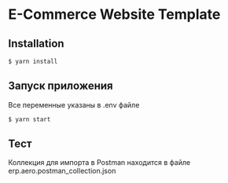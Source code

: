 # E-Commerce Website Template

## Installation

```bash
$ yarn install
```

## Запуск приложения
Все переменные указаны в .env файле

```bash
$ yarn start
```

## Тест
Коллекция для импорта в Postman находится в файле erp.aero.postman_collection.json
